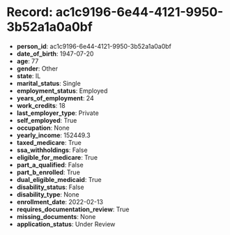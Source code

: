 # Record: ac1c9196-6e44-4121-9950-3b52a1a0a0bf

- **person_id**: ac1c9196-6e44-4121-9950-3b52a1a0a0bf
- **date_of_birth**: 1947-07-20
- **age**: 77
- **gender**: Other
- **state**: IL
- **marital_status**: Single
- **employment_status**: Employed
- **years_of_employment**: 24
- **work_credits**: 18
- **last_employer_type**: Private
- **self_employed**: True
- **occupation**: None
- **yearly_income**: 152449.3
- **taxed_medicare**: True
- **ssa_withholdings**: False
- **eligible_for_medicare**: True
- **part_a_qualified**: False
- **part_b_enrolled**: True
- **dual_eligible_medicaid**: True
- **disability_status**: False
- **disability_type**: None
- **enrollment_date**: 2022-02-13
- **requires_documentation_review**: True
- **missing_documents**: None
- **application_status**: Under Review